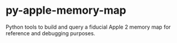 # py-apple-memory-map
Python tools to build and query a fiducial Apple 2 memory map for reference and debugging purposes.
